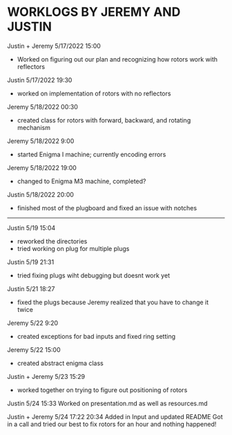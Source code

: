 # WORKLOGS BY JEREMY AND JUSTIN

Justin + Jeremy 5/17/2022 15:00
- Worked on figuring out our plan and recognizing how rotors work with reflectors

Justin 5/17/2022 19:30
- worked on implementation of rotors with no reflectors

Jeremy 5/18/2022 00:30
- created class for rotors with forward, backward, and rotating mechanism

Jeremy 5/18/2022 9:00
- started Enigma I machine; currently encoding errors

Jeremy 5/18/2022 19:00
- changed to Enigma M3 machine, completed?

Justin 5/18/2022 20:00
- finished most of the plugboard and fixed an issue with notches

---

Justin 5/19 15:04
- reworked the directories
- tried working on plug for multiple plugs

Justin 5/19 21:31
- tried fixing plugs wiht debugging but doesnt work yet

Justin 5/21 18:27
- fixed the plugs because Jeremy realized that you have to change it twice

Jeremy 5/22 9:20
- created exceptions for bad inputs and fixed ring setting

Jeremy 5/22 15:00
- created abstract enigma class

Justin + Jeremy 5/23 15:29
- worked together on trying to figure out positioning of rotors 

Justin 5/24 15:33
Worked on presentation.md as well as resources.md

Justin + Jeremy 5/24 17:22 20:34
Added in Input and updated README
Got in a call and tried our best to fix rotors for an hour and nothing happened!